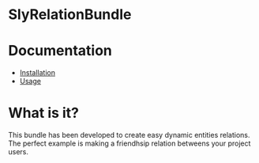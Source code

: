 SlyRelationBundle
====================

# Documentation

- [Installation](https://github.com/Ph3nol/RelationBundle/blob/master/Resources/doc/install.markdown)
- [Usage](https://github.com/Ph3nol/RelationBundle/blob/master/Resources/doc/usage.markdown)

# What is it?

This bundle has been developed to create easy dynamic entities relations.
The perfect example is making a friendhsip relation betweens your project users.
